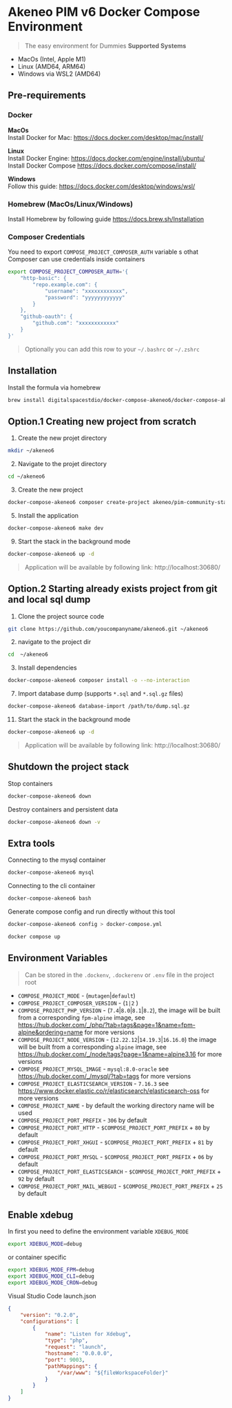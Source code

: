 # Akeneo PIM v6 Docker Compose Environment
> The easy environment for Dummies
**Supported Systems**
* MacOs (Intel, Apple M1)
* Linux (AMD64, ARM64)
* Windows via WSL2 (AMD64)

## Pre-requirements
### Docker
**MacOs**  
Install Docker for Mac: https://docs.docker.com/desktop/mac/install/  

**Linux**  
Install Docker Engine: https://docs.docker.com/engine/install/ubuntu/  
Install Docker Compose https://docs.docker.com/compose/install/  

**Windows**  
Follow this guide: https://docs.docker.com/desktop/windows/wsl/  

### Homebrew (MacOs/Linux/Windows)
Install Homebrew by following guide https://docs.brew.sh/Installation

### Composer Credentials
You need to export `COMPOSE_PROJECT_COMPOSER_AUTH` variable s othat Composer can use credentials inside containers
```bash
export COMPOSE_PROJECT_COMPOSER_AUTH='{
    "http-basic": {
        "repo.example.com": {
            "username": "xxxxxxxxxxxx",
            "password": "yyyyyyyyyyyy"
        }
    },
    "github-oauth": {
        "github.com": "xxxxxxxxxxxx"
    }
}'
```
> Optionally you can add this row to your `~/.bashrc` or `~/.zshrc`


## Installation
Install the formula via homebrew
```bash
brew install digitalspacestdio/docker-compose-akeneo6/docker-compose-akeneo6
```

## Option.1 Creating new project from scratch

1. Create the new projet directory
```bash
mkdir ~/akeneo6
```

2. Navigate to the projet directory
```bash
cd ~/akeneo6
```

3. Create the new project
```bash
docker-compose-akeneo6 composer create-project akeneo/pim-community-standard /var/www "6.0.*@stable"
```

5. Install the application
```bash
docker-compose-akeneo6 make dev
```

9. Start the stack in the background mode
```bash
docker-compose-akeneo6 up -d
```

> Application will be available by following link: http://localhost:30680/

## Option.2 Starting already exists project from git and local sql dump

1. Clone the project source code

```bash
git clone https://github.com/youcompanyname/akeneo6.git ~/akeneo6
```

2. navigate to the project dir
```bash
cd  ~/akeneo6
```

3. Install dependencies
```bash
docker-compose-akeneo6 composer install -o --no-interaction
```

7. Import database dump (supports `*.sql` and `*.sql.gz` files)
```bash
docker-compose-akeneo6 database-import /path/to/dump.sql.gz
```


11. Start the stack in the background mode
```bash
docker-compose-akeneo6 up -d
```

> Application will be available by following link: http://localhost:30680/

## Shutdown the project stack

Stop containers
```bash
docker-compose-akeneo6 down
```

Destroy containers and persistent data
```bash
docker-compose-akeneo6 down -v
```

## Extra tools

Connecting to the mysql container
```bash
docker-compose-akeneo6 mysql
```

Connecting to the cli container
```bash
docker-compose-akeneo6 bash
```

Generate compose config and run directly without this tool
```bash
docker-compose-akeneo6 config > docker-compose.yml
```
```bash
docker compose up
```

## Environment Variables
> Can be stored in the `.dockenv`, `.dockerenv` or `.env` file in the project root
* `COMPOSE_PROJECT_MODE` - (`mutagen`|`default`)
* `COMPOSE_PROJECT_COMPOSER_VERSION` - (`1|2` )
* `COMPOSE_PROJECT_PHP_VERSION` - (`7.4`|`8.0`|`8.1`|`8.2`), the image will be built from a corresponding `fpm-alpine` image, see https://hub.docker.com/_/php/?tab=tags&page=1&name=fpm-alpine&ordering=name for more versions
* `COMPOSE_PROJECT_NODE_VERSION` - (`12.22.12`|`14.19.3`|`16.16.0`) the image will be built from a corresponding `alpine` image, see https://hub.docker.com/_/node/tags?page=1&name=alpine3.16 for more versions
* `COMPOSE_PROJECT_MYSQL_IMAGE` - `mysql:8.0-oracle` see https://hub.docker.com/_/mysql/?tab=tags for more versions
* `COMPOSE_PROJECT_ELASTICSEARCH_VERSION` - `7.16.3` see https://www.docker.elastic.co/r/elasticsearch/elasticsearch-oss for more versions
* `COMPOSE_PROJECT_NAME` - by default the working directory name will be used
* `COMPOSE_PROJECT_PORT_PREFIX` - `306` by default
* `COMPOSE_PROJECT_PORT_HTTP` - `$COMPOSE_PROJECT_PORT_PREFIX` + `80` by default
* `COMPOSE_PROJECT_PORT_XHGUI` - `$COMPOSE_PROJECT_PORT_PREFIX` + `81` by default
* `COMPOSE_PROJECT_PORT_MYSQL` - `$COMPOSE_PROJECT_PORT_PREFIX` + `06` by default
* `COMPOSE_PROJECT_PORT_ELASTICSEARCH` - `$COMPOSE_PROJECT_PORT_PREFIX` + `92` by default
* `COMPOSE_PROJECT_PORT_MAIL_WEBGUI` - `$COMPOSE_PROJECT_PORT_PREFIX` + `25` by default

## Enable xdebug
In first you need to define the environment variable `XDEBUG_MODE`
```bash
export XDEBUG_MODE=debug
```
or container specific 
```bash
export XDEBUG_MODE_FPM=debug
export XDEBUG_MODE_CLI=debug
export XDEBUG_MODE_CRON=debug
```

Visual Studio Code launch.json
```json
{
    "version": "0.2.0",
    "configurations": [
        {
            "name": "Listen for Xdebug",
            "type": "php",
            "request": "launch",
            "hostname": "0.0.0.0",
            "port": 9003,
            "pathMappings": {
                "/var/www": "${fileWorkspaceFolder}"
            }
        }
    ]
}
```